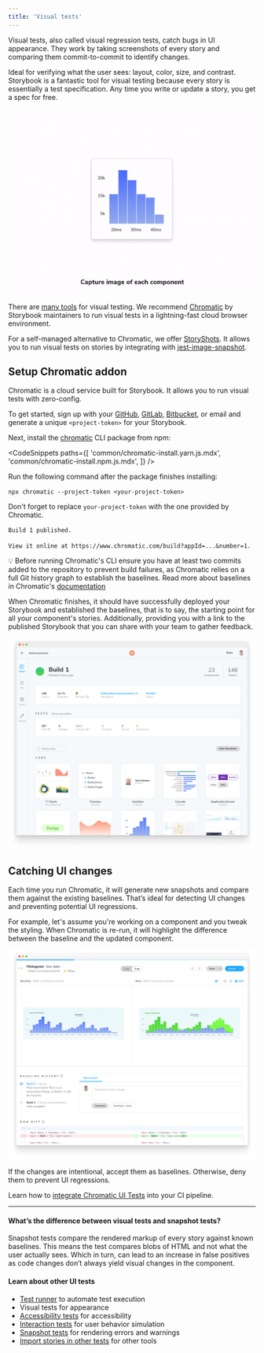 ```yaml
---
title: 'Visual tests'
---
```


Visual tests, also called visual regression tests, catch bugs in UI appearance. They work by taking screenshots of every story and comparing them commit-to-commit to identify changes.

Ideal for verifying what the user sees: layout, color, size, and contrast. Storybook is a fantastic tool for visual testing because every story is essentially a test specification. Any time you write or update a story, you get a spec for free.

![Visually testing a component in Storybook](./component-visual-testing.gif)

There are [many tools](https://github.com/mojoaxel/awesome-regression-testing) for visual testing. We recommend [Chromatic](https://www.chromatic.com?utm_source=storybook_website&utm_medium=link&utm_campaign=storybook) by Storybook maintainers to run visual tests in a lightning-fast cloud browser environment.

For a self-managed alternative to Chromatic, we offer [StoryShots](https://github.com/storybookjs/storybook/tree/main/addons/storyshots). It allows you to run visual tests on stories by integrating with [jest-image-snapshot](https://github.com/storybookjs/storybook/tree/main/addons/storyshots/storyshots-puppeteer#imagesnapshots).

## Setup Chromatic addon

Chromatic is a cloud service built for Storybook. It allows you to run visual tests with zero-config.

To get started, sign up with your [GitHub](https://github.com/), [GitLab](https://about.gitlab.com/), [Bitbucket](https://bitbucket.org/), or email and generate a unique `<project-token>` for your Storybook.

Next, install the [chromatic](https://www.npmjs.com/package/chromatic) CLI package from npm:

<!-- prettier-ignore-start -->

<CodeSnippets
  paths={[
    'common/chromatic-install.yarn.js.mdx',
    'common/chromatic-install.npm.js.mdx',
  ]}
/>

<!-- prettier-ignore-end -->



Run the following command after the package finishes installing:

```shell
npx chromatic --project-token <your-project-token>
```

<div class="aside">
 
 Don't forget to replace `your-project-token` with the one provided by Chromatic.
 
</div>

```shell
Build 1 published.

View it online at https://www.chromatic.com/build?appId=...&number=1.
```

<div class="aside">
💡 Before running Chromatic's CLI ensure you have at least two commits added to the repository to prevent build failures, as Chromatic relies on a full Git history graph to establish the baselines. Read more about baselines in Chromatic's <a href="https://www.chromatic.com/docs/branching-and-baselines?utm_source=storybook_website&utm_medium=link&utm_campaign=storybook"> documentation</a>
</div>

When Chromatic finishes, it should have successfully deployed your Storybook and established the baselines, that is to say, the starting point for all your component's stories. Additionally, providing you with a link to the published Storybook that you can share with your team to gather feedback.

![Chromatic project first build](./chromatic-first-build-optimized.png)

## Catching UI changes

Each time you run Chromatic, it will generate new snapshots and compare them against the existing baselines. That’s ideal for detecting UI changes and preventing potential UI regressions.

For example, let's assume you're working on a component and you tweak the styling. When Chromatic is re-run, it will highlight the difference between the baseline and the updated component.

![Chromatic project second build](./chromatic-second-build-optimized.png)

If the changes are intentional, accept them as baselines. Otherwise, deny them to prevent UI regressions.

Learn how to [integrate Chromatic UI Tests](https://www.chromatic.com/docs/?utm_source=storybook_website&utm_medium=link&utm_campaign=storybook) into your CI pipeline.

---

#### What’s the difference between visual tests and snapshot tests?

Snapshot tests compare the rendered markup of every story against known baselines. This means the test compares blobs of HTML and not what the user actually sees. Which in turn, can lead to an increase in false positives as code changes don’t always yield visual changes in the component.

#### Learn about other UI tests

- [Test runner](./test-runner.md) to automate test execution
- Visual tests for appearance
- [Accessibility tests](./accessibility-testing.md) for accessibility
- [Interaction tests](./interaction-testing.md) for user behavior simulation
- [Snapshot tests](./snapshot-testing.md) for rendering errors and warnings
- [Import stories in other tests](./importing-stories-in-tests.md) for other tools